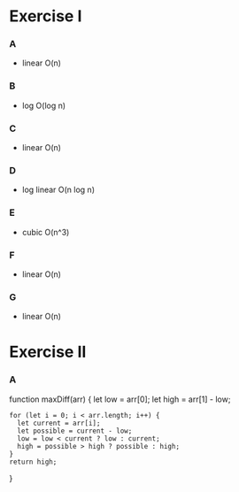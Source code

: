 # Exercise I

### A
  * linear O(n)

### B
  * log O(log n)

### C
  * linear O(n)

### D
  * log linear O(n log n)

### E
  * cubic O(n^3)

### F
  * linear O(n)

### G
  * linear O(n)

# Exercise II

### A

function maxDiff(arr) {
    let low = arr[0];
    let high = arr[1] - low;
        
    for (let i = 0; i < arr.length; i++) {
      let current = arr[i];
      let possible = current - low;
      low = low < current ? low : current;
      high = possible > high ? possible : high;
    }
    return high;
  }